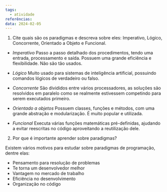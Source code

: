 ```yaml
---
tags:
  - atividade
referências: 
data: 2024-02-05
---
```

1) Cite quais são os paradigmas e descreva sobre eles:
Imperativo, Lógico, Concorrente, Orientado a Objeto e Funcional.

- *Imperativo*
Passo a passo detalhado dos procedimentos, tendo uma entrada, processamento e saída. Possuem uma grande eficiência e flexibilidade. Não são tão usados.

- *Lógico*
Muito usado para sistemas de inteligência artificial, possuindo comandos lógicos de verdadeiro ou falso.

- *Concorrente*
São divididos entre vários processadores, as soluções são resolvidos em paralelo como se realmente estivessem competindo para serem executados primeiro.

- *Orientado a objetos*
Possuem classes, funções e métodos, com uma grande abstração e modularização. É muito popular e utilizada.

- *Funcional*
Executa várias funções matemáticas pré-definidas, ajudando a evitar reescritas no código aproveitando a reutilização dele.


2) Por que é importante aprender sobre paradigmas? 

Existem vários motivos para estudar sobre paradigmas de programação, dentre elas:
- Pensamento para resolução de problemas
- Te torna um desenvolvedor melhor
- Vantagem no mercado de trabalho
- Eficiência no desenvolvimento
- Organização no código